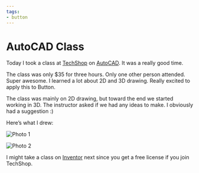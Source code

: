 ```yaml
---
tags:
- button
---
```


# AutoCAD Class

Today I took a class at [TechShop](http://techshop.ws/) on [AutoCAD](http://www.autodesk.com/products/autodesk-autocad/overview). It was a really good time.

The class was only $35 for three hours. Only one other person attended. Super awesome. I learned a lot about 2D and 3D drawing. Really excited to apply this to Button.

The class was mainly on 2D drawing, but toward the end we started working in 3D. The instructor asked if we had any ideas to make. I obviously had a suggestion :)

Here’s what I drew:

![Photo 1](photo1.jpg)

![Photo 2](photo2.jpg)

I might take a class on [Inventor](http://www.autodesk.com/products/autodesk-inventor-family/overview) next since you get a free license if you join TechShop.
